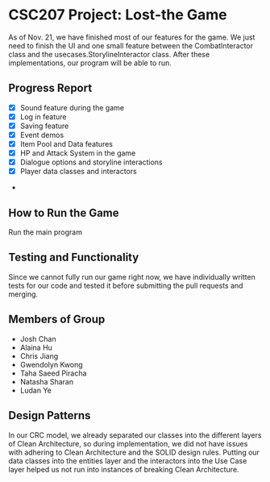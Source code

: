 # CSC207 Project: Lost-the Game

As of Nov. 21, we have finished most of our features for the game. We just need to finish the UI and one small feature 
between the CombatInteractor class and the usecases.StorylineInteractor class. After these implementations, our program will 
be able to run. 

## Progress Report
- [X] Sound feature during the game
- [X] Log in feature
- [X] Saving feature
- [X] Event demos
- [X] Item Pool and Data features
- [X] HP and Attack System in the game
- [X] Dialogue options and storyline interactions
- [X] Player data classes and interactors
- 
## How to Run the Game
Run the main program
 
## Testing and Functionality

Since we cannot fully run our game right now, we have individually written tests for our code and tested it before
submitting the pull requests and merging.


## Members of Group
- Josh Chan
- Alaina Hu
- Chris Jiang
- Gwendolyn Kwong
- Taha Saeed Piracha
- Natasha Sharan
- Ludan Ye

## Design Patterns

In our CRC model, we already separated our classes into the different layers of Clean Architecture, so during
implementation, we did not have issues with adhering to Clean Architecture and the SOLID design rules. Putting our data 
classes into the entities layer and the interactors into the Use Case layer helped us not run into instances of breaking
Clean Architecture.  


